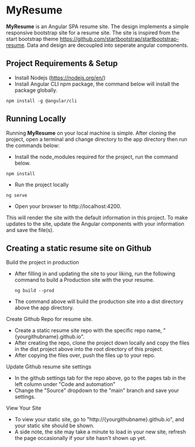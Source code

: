# MyResume
**MyResume** is an Angular SPA resume site.
The design implements a simple responsive bootstrap site for a resume site. The site is inspired from the start bootstrap theme https://github.com/startbootstrap/startbootstrap-resume.
Data and design are decoupled into seperate angular components.

## Project Requirements & Setup
- Install Nodejs (https://nodejs.org/en/)
- Install Angular CLI npm package, the command below will install the package globally.
```
npm install -g @angular/cli
```

## Running Locally
Running **MyResume** on your local machine is simple. After cloning the project, open a terminal and change directory to the app directory then run the commands below:
- Install the node_modules required for the project, run the command below.
``` nodejs
npm install
```  
- Run the project locally
``` nodejs
ng serve
``` 
- Open your browser to http://localhost:4200.

This will render the site with the default information in this project. To make updates to the site, update the Angular components with your information and save the file(s).

## Creating a static resume site on Github
Build the project in production
- After filling in and updating the site to your liking, run the following command to build a Production site with the your resume.
  ``` nodejs
  ng build --prod
  ```
- The command above will build the production site into a dist directory above the app directory.

Create Github Repo for resume site.
- Create a static resume site repo with the specific repo name, "{yourgithubname}.github.io".
- After creating the repo, clone the project down locally and copy the files in the dist project above into the root directory of this project.
- After copying the files over, push the files up to your repo.

Update Github resume site settings
- In the github settings tab for the repo above, go to the pages tab in the left column under "Code and automation"
- Change the "Source" dropdown to the "main" branch and save your settings.

View Your Site
- To view your static site, go to "http://{yourgithubname}.github.io", and your static site should be shown. 
- A side note, the site may take a minute to load in your new site, refresh the page occasionally if your site hasn't shown up yet.

